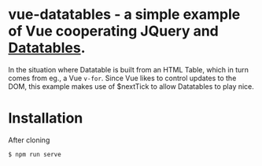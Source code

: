 # vue-datatables - a simple example of Vue cooperating JQuery and [Datatables](https://datatables.net).

In the situation where Datatable is built from an HTML Table, which in turn comes from eg., a Vue ```v-for```. Since Vue likes to control updates to the DOM, this example makes use of $nextTick to allow Datatables to play nice.

# Installation

After cloning
```
$ npm run serve
```
